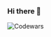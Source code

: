 ### Hi there 👋

![Codewars](https://github.r2v.ch/codewars?user=uneconomicuse&name=true&top_languages=true&stroke=%23b362ff&theme=purple_dark)

<!--
**uneconomicuse/uneconomicuse** is a ✨ _special_ ✨ repository because its `README.md` (this file) appears on your GitHub profile.

Here are some ideas to get you started:

- 🔭 I’m currently working on ...
- 🌱 I’m currently learning ...
- 👯 I’m looking to collaborate on ...
- 🤔 I’m looking for help with ...
- 💬 Ask me about ...
- 📫 How to reach me: ...
- 😄 Pronouns: ...
- ⚡ Fun fact: ...
-->
